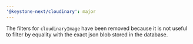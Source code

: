 ```yaml
---
'@keystone-next/cloudinary': major
---
```


The filters for `cloudinaryImage` have been removed because it is not useful to filter by equality with the exact json blob stored in the database. 
